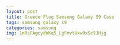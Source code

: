 ```yaml
---
layout: post
title: Greece Flag Samsung Galaxy S9 Case
tags: samsung galaxy s9
categories: samsung
img: 1nRsFAgcydWKq5_LgFmvtUxw9xSelJHjg
---
```

